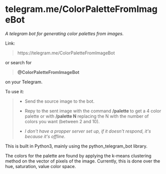 # telegram.me/ColorPaletteFromImageBot

*A telegram bot for generating color palettes from images.*

Link: 
<blockquote>
https://telegram.me/ColorPaletteFromImageBot
</blockquote>

or search for 
<blockquote>
<b>@ColorPaletteFromImageBot</b>
</blockquote>
on your Telegram.


To use it:
<blockquote>

- Send the source image to the bot.

- Repy to the sent image with the command <b> /palette </b> to get a 4 color palette or with <b> /palette N </b> replacing the N with the number of colors you want (between 2 and 10).

- *I don't have a propper server set up, if it doesn't respond, it's because it's offline.*</blockquote>



This is built in Python3, mainly using the python_telegram_bot library.

The colors for the palette are found by applying the k-means clustering method on the vector of pixels of the image. Currently, this is done over the hue, saturation, value color space.

